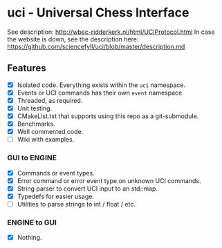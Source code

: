 # uci - Universal Chess Interface
See description: http://wbec-ridderkerk.nl/html/UCIProtocol.html
In case the website is down, see the description here: https://github.com/sciencefyll/uci/blob/master/description.md

## Features

- [x] Isolated code. Everything exists within the `uci` namespace.
- [x] Events or UCI commands has their own `event` namespace.
- [x] Threaded, as required.
- [x] Unit testing.
- [x] CMakeList.txt that supports using this repo as a git-submodule.
- [x] Benchmarks.
- [x] Well commented code.
- [ ] Wiki with examples.

### GUI to ENGINE

- [x] Commands or event types.
- [x] Error command or error event type on unknown UCI commands.
- [x] String parser to convert UCI input to an std::map.
- [x] Typedefs for easier usage.
- [ ] Utilities to parse strings to int / float / etc.

### ENGINE to GUI

- [x] Nothing.

